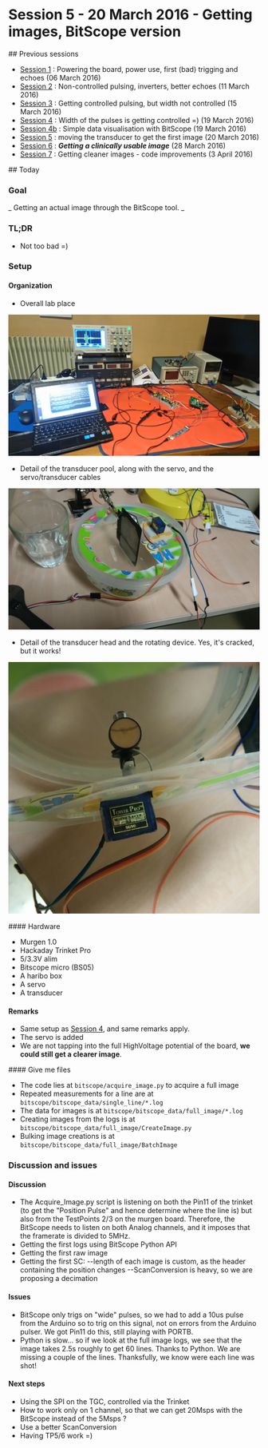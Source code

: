 # Session 5 - 20 March 2016 - Getting images, BitScope version

## Previous sessions

- [Session 1](/worklog/Session_1.md) : Powering the board, power use, first (bad) trigging and echoes (06 March 2016)
- [Session 2](/worklog/Session_2.md) : Non-controlled pulsing, inverters, better echoes (11 March 2016)
- [Session 3](/worklog/Session_3.md) : Getting controlled pulsing, but width not controlled (15 March 2016)
- [Session 4](/worklog/Session_4.md) : Width of the pulses is getting controlled =) (19 March 2016)
- [Session 4b](/worklog/Session_4b.md) : Simple data visualisation with BitScope (19 March 2016)
- [Session 5](/worklog/Session_5.md) : moving the transducer to get the first image (20 March 2016)
- [Session 6](/worklog/Session_6.md) : ***Getting a clinically usable image*** (28 March 2016)
- [Session 7](/worklog/Session_7.md) : Getting cleaner images - code improvements  (3 April 2016)

## Today

### Goal
_ Getting an actual image through the BitScope tool. _

### TL;DR
- Not too bad =)

### Setup
#### Organization

- Overall lab place

![DSC_0226.JPG](/worklog/Images/Session_5/DSC_0226.JPG)

- Detail of the transducer pool, along with the servo, and the servo/transducer cables

![DSC_0227.JPG](/worklog/Images/Session_5/DSC_0227.JPG)

- Detail of the transducer head and the rotating device. Yes, it's cracked, but it works!

![DSC_0228.JPG](/worklog/Images/Session_5/DSC_0228.JPG)


#### Hardware
- Murgen 1.0
- Hackaday Trinket Pro
- 5/3.3V alim
- Bitscope micro (BS05)
- A haribo box
- A servo
- A transducer

#### Remarks 
- Same setup as [Session 4](Session_4.md), and same remarks apply.
- The servo is added
- We are not tapping into the full HighVoltage potential of the board, **we could still get a clearer image**.

#### Give me files

- The code lies at ```bitscope/acquire_image.py``` to acquire a full image
- Repeated measurements for a line are at ```bitscope/bitscope_data/single_line/*.log```
- The data for images is at ```bitscope/bitscope_data/full_image/*.log```
- Creating images from the logs is at ```bitscope/bitscope_data/full_image/CreateImage.py```
- Bulking image creations is at ```bitscope/bitscope_data/full_image/BatchImage```


### Discussion and issues

#### Discussion
- The Acquire_Image.py script is listening on both the Pin11 of the trinket (to get the "Position Pulse" and hence determine where the line is) but also from the TestPoints 2/3 on the murgen board. Therefore, the BitScope needs to listen on both Analog channels, and it imposes that the framerate is divided to 5MHz.
- Getting the first logs using BitScope Python API
- Getting the first raw image
- Getting the first SC:
--length of each image is custom, as the header containing the position changes
--ScanConversion is heavy, so we are proposing a decimation
#### Issues
- BitScope only trigs on "wide" pulses, so we had to add a 10us pulse from the Arduino so to trig on this signal, not on errors from the Arduino pulser. We got Pin11 do this, still playing with PORTB.
- Python is slow... so if we look at the full image logs, we see that the image takes 2.5s roughly to get 60 lines. Thanks to Python. We are missing a couple of the lines. Thanksfully, we know were each line was shot!

#### Next steps
- Using the SPI on the TGC, controlled via the Trinket
- How to work only on 1 channel, so that we can get 20Msps with the BitScope instead of the 5Msps ?
- Use a better ScanConversion
- Having TP5/6 work =)






